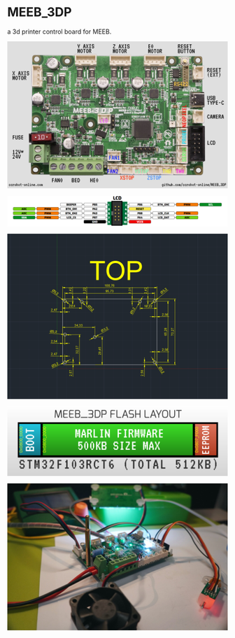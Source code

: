 MEEB_3DP
=============================
a 3d printer control board for MEEB.

![](./img/meeb_3dp_top.jpg)

![](./img/lcd_header.png)

![](./img/board_dimension.png)

![](./img/flash_layout.png)

![](./img/board_under_test.jpg)


